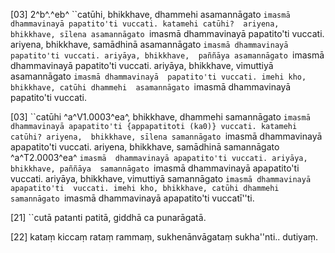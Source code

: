 [03] 2^b^.^eb^ ``catūhi, bhikkhave, dhammehi asamannāgato  `imasmā dhammavinayā papatito'ti vuccati. katamehi catūhi?  ariyena, bhikkhave, sīlena asamannāgato `imasmā dhammavinayā  papatito'ti vuccati. ariyena, bhikkhave, samādhinā asamannāgato  `imasmā dhammavinayā papatito'ti vuccati. ariyāya, bhikkhave,  paññāya asamannāgato `imasmā dhammavinayā papatito'ti vuccati.  ariyāya, bhikkhave, vimuttiyā asamannāgato `imasmā dhammavinayā  papatito'ti vuccati. imehi kho, bhikkhave, catūhi dhammehi  asamannāgato `imasmā dhammavinayā papatito'ti vuccati.

[03] ``catūhi ^a^V1.0003^ea^, bhikkhave, dhammehi samannāgato `imasmā  dhammavinayā apapatito'ti {appapatitoti (ka0)} vuccati. katamehi catūhi? ariyena,  bhikkhave, sīlena samannāgato `imasmā dhammavinayā apapatito'ti  vuccati. ariyena, bhikkhave, samādhinā samannāgato ^a^T2.0003^ea^ `imasmā  dhammavinayā apapatito'ti vuccati. ariyāya, bhikkhave, paññāya  samannāgato `imasmā dhammavinayā apapatito'ti vuccati. ariyāya,  bhikkhave, vimuttiyā samannāgato `imasmā dhammavinayā apapatito'ti  vuccati. imehi kho, bhikkhave, catūhi dhammehi samannāgato `imasmā  dhammavinayā apapatito'ti vuccatī''ti.

[21] ``cutā patanti patitā, giddhā ca punarāgatā.

[22] kataṃ kiccaṃ rataṃ rammaṃ, sukhenānvāgataṃ sukha''nti..  dutiyaṃ.